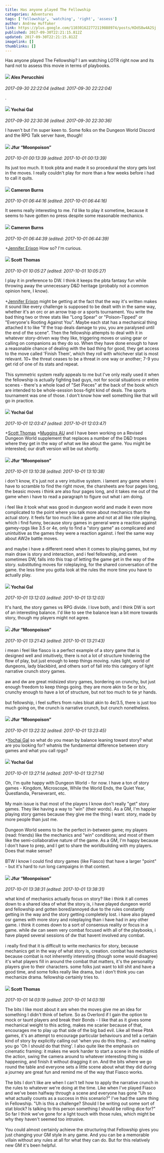 ```yaml
---
title: Has anyone played The Fellowship
categories: Adventures
tags: ['fellowship', 'watching', 'right', 'assess']
author: Andrew Huffaker
link: https://plus.google.com/110301622772119888974/posts/KDdS8w4A2Sj
published: 2017-09-30T22:21:15.812Z
updated: 2017-09-30T22:21:15.812Z
imagelink: []
thumblinks: []
---
```


Has anyone played The Fellowship? I am watching LOTR right now and its hard not to assess this movie in terms of playbooks.
<div id='comment z12cdjbyarflepxfg22yjhfo3pvvehdgr04'>
  <h4><img src='{{site.baseurl}}//images/avatars/105804640700443908454_photo.jpg'> Alex Perucchini</h4>
      <p><cite>2017-09-30 22:22:04 (edited: 2017-09-30 22:22:04)</cite></p>
        <p>.</p>
</div>
        

<div id='comment z12cdjbyarflepxfg22yjhfo3pvvehdgr04'>
  <h4><img src='{{site.baseurl}}//images/avatars/116013665970125878211_photo.jpg'> Yochai Gal</h4>
      <p><cite>2017-09-30 22:30:36 (edited: 2017-09-30 22:30:36)</cite></p>
        <p>I haven&#39;t but I&#39;m super keen to. Some folks on the Dungeon World Discord and the RPG Talk server have, though!</p>
</div>
        

<div id='comment z12cdjbyarflepxfg22yjhfo3pvvehdgr04'>
  <h4><img src='{{site.baseurl}}//images/avatars/105335598949995962952_photo.jpg'> Jfur “Moonpoison”</h4>
      <p><cite>2017-10-01 00:13:39 (edited: 2017-10-01 00:13:39)</cite></p>
        <p>Its just too much. It took pbta and made it so procedural the story gets lost in the moves. I really couldn&#39;t play for more than a few weeks before i had to call it quits.</p>
</div>
        

<div id='comment z12cdjbyarflepxfg22yjhfo3pvvehdgr04'>
  <h4><img src='{{site.baseurl}}//images/avatars/102495034014620961454_photo.jpg'> Cameron Burns</h4>
      <p><cite>2017-10-01 06:44:16 (edited: 2017-10-01 06:44:16)</cite></p>
        <p>It seems really interesting to me. I&#39;d like to play it sometime, because it seems to have gotten no press despite some reasonable mechanics.</p>
</div>
        

<div id='comment z12cdjbyarflepxfg22yjhfo3pvvehdgr04'>
  <h4><img src='{{site.baseurl}}//images/avatars/102495034014620961454_photo.jpg'> Cameron Burns</h4>
      <p><cite>2017-10-01 06:44:39 (edited: 2017-10-01 06:44:39)</cite></p>
        <p><span class="proflinkWrapper"><span class="proflinkPrefix">+</span><a class="proflink" href="https://plus.google.com/105335598949995962952" oid="105335598949995962952">Jennifer Erixon</a></span> How so? I&#39;m curious.</p>
</div>
        

<div id='comment z12cdjbyarflepxfg22yjhfo3pvvehdgr04'>
  <h4><img src='{{site.baseurl}}//images/avatars/112745218782586198445_photo.jpg'> Scott Thomas</h4>
      <p><cite>2017-10-01 10:05:27 (edited: 2017-10-01 10:05:27)</cite></p>
        <p>I play it in preference to DW. I think it keeps the pbta fantasy fun while throwing away the unnecessary D&amp;D heritage (probably not a common opinion here, I know). <br /><br /><span class="proflinkWrapper"><span class="proflinkPrefix">+</span><a class="proflink" href="https://plus.google.com/105335598949995962952" oid="105335598949995962952">Jennifer Erixon</a></span> might be getting at the fact that the way it&#39;s written makes it sound like every challenge is supposed to be dealt with in the same way, whether it&#39;s an orc or an arrow trap or a sports tournament. You write the bad thing two or three stats like &quot;Long Spear&quot; or &quot;Poison-Tipped&quot; or &quot;Everyone&#39;s Rooting Against You&quot;. Maybe each stat has a mechanical thing attached it to like &quot;If the trap deals damage to you, you are paralysed until the end of the scene&quot;. Then the fellowship attempts to deal with it in whatever story-driven way they like, triggering moves or using gear or calling on companions as they do so. When they have done enough to have a reasonable chance of dealing with the bad thing for good, they get access to the move called &#39;Finish Them&#39;, which they roll with whichever stat is most relevant. 10+ the threat ceases to be a threat in one way or another; 7-9 you get rid of one of its stats and repeat. <br /><br />This symmetric system really appeals to me but I&#39;ve only really used it when the fellowship is actually fighting bad guys, not for social situations or entire scenes - there&#39;s a whole load of &quot;Set Pieces&quot; at the back of the book which are intended to be whole-session boss-fight kind of deals. The sports tournament was one of those. I don&#39;t know how well something like that will go in practice.</p>
</div>
        

<div id='comment z12cdjbyarflepxfg22yjhfo3pvvehdgr04'>
  <h4><img src='{{site.baseurl}}//images/avatars/116013665970125878211_photo.jpg'> Yochai Gal</h4>
      <p><cite>2017-10-01 12:03:47 (edited: 2017-10-01 12:03:47)</cite></p>
        <p><span class="proflinkWrapper"><span class="proflinkPrefix">+</span><a class="proflink" href="https://plus.google.com/112745218782586198445" oid="112745218782586198445">Scott Thomas</a></span> <span class="proflinkWrapper"><span class="proflinkPrefix">+</span><a class="proflink" href="https://plus.google.com/102495034014620961454" oid="102495034014620961454">Muggins AU</a></span> and I have been working on a Revised Dungeon World supplement that replaces a number of the D&amp;D tropes where they get in the way of what we like about the game. You might be interested; our draft version will be out shortly.</p>
</div>
        

<div id='comment z12cdjbyarflepxfg22yjhfo3pvvehdgr04'>
  <h4><img src='{{site.baseurl}}//images/avatars/105335598949995962952_photo.jpg'> Jfur “Moonpoison”</h4>
      <p><cite>2017-10-01 13:10:38 (edited: 2017-10-01 13:10:38)</cite></p>
        <p>i don&#39;t know, it&#39;s just not a very intuitive system. i lament any game where i have to scramble to find the right move, the charsheets are four pages long, the beasic moves i think are also four pages long, and it takes me out of the game when i have to read a paragraph to figure out what i am doing.<br /><br />i feel like it took what was good in dungeon world and made it even more complicated to the point where you talk more about mechanics than the actual story. it feels far too much like a game and not at all like role playing, which i find funny, because story games in general were a reaction against gamey-rpgs like 3.5 or 4e, only to find a &quot;story game&quot; as complicared and unintuitive as the games they were a reaction against. i feel the same way about AW2e battle moves.<br /><br />and maybe i have a different need when it comes to playing games, but my main draw is story and interaction, and i feel fellowship, and even sometimes DW, falls into this trap of letting the game get in the way of the story. substituting moves for roleplaying, for the shared conversation of the game. the less time you gotta look at the rules the more time you have to actually play.</p>
</div>
        

<div id='comment z12cdjbyarflepxfg22yjhfo3pvvehdgr04'>
  <h4><img src='{{site.baseurl}}//images/avatars/116013665970125878211_photo.jpg'> Yochai Gal</h4>
      <p><cite>2017-10-01 13:12:03 (edited: 2017-10-01 13:12:03)</cite></p>
        <p>It&#39;s hard, the story games vs RPG divide. I love both, and I think DW is sort of an interesting balance. I&#39;d like to see the balance lean a bit more towards story, though my players might not agree.</p>
</div>
        

<div id='comment z12cdjbyarflepxfg22yjhfo3pvvehdgr04'>
  <h4><img src='{{site.baseurl}}//images/avatars/105335598949995962952_photo.jpg'> Jfur “Moonpoison”</h4>
      <p><cite>2017-10-01 13:21:43 (edited: 2017-10-01 13:21:43)</cite></p>
        <p>i mean i feel like fiasco is a perfect example of a story game that is designed well and intuitively, there is not a lot of structure hindering the flow of play, but just enough to keep things moving. rules light, world of dungeons, lady blackbird, and others sort of fall into this category of light narrative crunch story games.<br /><br />aw and dw are great midsized story games, bordering on crunchy, but just enough freedom to keep things going. they are more akin to 5e or b/x, crunchy enough to have a lot of structure, but not too much to tie yr hands.<br /><br />but fellowship, i feel suffers from rules bloat akin to 4e/3.5, there is just too much going on, the crunch is narrative crunch, but crunch nonetheless.</p>
</div>
        

<div id='comment z12cdjbyarflepxfg22yjhfo3pvvehdgr04'>
  <h4><img src='{{site.baseurl}}//images/avatars/105335598949995962952_photo.jpg'> Jfur “Moonpoison”</h4>
      <p><cite>2017-10-01 13:22:32 (edited: 2017-10-01 13:23:45)</cite></p>
        <p><span class="proflinkWrapper"><span class="proflinkPrefix">+</span><a class="proflink" href="https://plus.google.com/116013665970125878211" oid="116013665970125878211">Yochai Gal</a></span>​​ so what do you mean by balance leaning toward story? what are you looking for? whatnis the fundamental difference between story games and what you call rpgs?</p>
</div>
        

<div id='comment z12cdjbyarflepxfg22yjhfo3pvvehdgr04'>
  <h4><img src='{{site.baseurl}}//images/avatars/116013665970125878211_photo.jpg'> Yochai Gal</h4>
      <p><cite>2017-10-01 13:27:14 (edited: 2017-10-01 13:27:14)</cite></p>
        <p>Oh, I&#39;m quite happy with Dungeon World - for now. I have a ton of story games - Kingdom, Microscope, While the World Ends, the Quiet Year, Questlandia, Perseverant, etc. <br /><br />My main issue is that most of the players I know don&#39;t really &quot;get&quot; story games. They like having a way to &quot;win&quot; (their words). As a GM, I&#39;m happier playing story games because they give me the thing I want: story, made by more people than just me.<br /><br />Dungeon World seems to be the perfect in-between game; my players (read: friends) like the mechanics and &quot;win&quot; conditions; and most of them like the semi-collaborative nature of the game. As a GM, I&#39;m happy because I don&#39;t have to prep, and I get to share the worldbuilding with my players. Does that make sense?<br /><br />BTW I know I could find story games (like Fiasco) that have a larger &quot;point&quot; - but it&#39;s hard to run long campaigns in that context.</p>
</div>
        

<div id='comment z12cdjbyarflepxfg22yjhfo3pvvehdgr04'>
  <h4><img src='{{site.baseurl}}//images/avatars/105335598949995962952_photo.jpg'> Jfur “Moonpoison”</h4>
      <p><cite>2017-10-01 13:38:31 (edited: 2017-10-01 13:38:31)</cite></p>
        <p>what kind of mechanics actually focus on story? like i think it all comes down to a shared idea of what the story is, i have played dungeon world and fellowship and gotten bored/annoyed due to the rules constantly getting in the way and the story getting completely lost. i have also played osr games with more story and roleplaying than i have had in any other game. i think it comes down to a sort of consensus reality or focus in a game. while dw can seem very combat focused with all of the playbooks, i have played several sessions of dw that havent involved any combat.<br /><br />i really find that it is difficult to write mechanics for story, because mechanics get in the way of what story is, creation. combat has mechanics because combat is not inherently interesting (though some would disagree) it&#39;s what players fill in around the combat that matters, it&#39;s the personality players give to their characters. some folks just want to kill shit and have a good time, and some folks really like drama, but i don&#39;t think you can mechanize drama. fellowship certainly tries to.</p>
</div>
        

<div id='comment z12cdjbyarflepxfg22yjhfo3pvvehdgr04'>
  <h4><img src='{{site.baseurl}}//images/avatars/112745218782586198445_photo.jpg'> Scott Thomas</h4>
      <p><cite>2017-10-01 14:03:19 (edited: 2017-10-01 14:03:19)</cite></p>
        <p>The bits I like most about it are when the moves give me an idea for something I didn&#39;t think of before. So as Overlord if I gain the option to mock or taunt players and break their Bonds - I like that as it gives some mechanical weight to this acting, makes me scarier because of that, encourages me to play up that side of the big bad evil. Like all these PbtA games, it&#39;s an attempt to encourage particular behaviours and tell a certain kind of story by explicitly calling out &#39;when you do this thing...&#39; and making you go &#39;Oh I should do that thing&#39;. I also quite like the emphasis on cinematic framing: it makes me work harder to start a scene in the middle of the action, swing the camera around to whatever interesting thing is happening, and finish it without dragging it on. And the bits where we go round the table and everyone sets a little scene about what they did during a journey are great fun and remind me of the way that Fiasco works.<br /><br />The bits I don&#39;t like are when I can&#39;t tell how to apply the narrative crunch in the rules to whatever we&#39;re doing at the time. Like when I&#39;ve played Fiasco and we&#39;ve been halfway through a scene and everyone has gone &quot;Uh so what actually counts as a success in this scenario?&quot; I&#39;ve had the same thing in Fellowship. &quot;Uh is this a challenge? Should I be writing out some sort of stat block? Is talking to this person something I should be rolling dice for?&quot; So far I think we&#39;ve gone for a light touch with those rules, which might be why they haven&#39;t seemed too intrusive.<br /><br />You could almost certainly achieve the structuring that Fellowship gives you just changing your GM style in any game. And you can be a memorable villain without any rules at all for what they can do. But for this relatively new GM it&#39;s been helpful.</p>
</div>
        